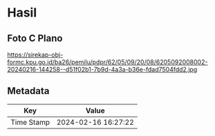 # Hasil

## Foto C Plano

https://sirekap-obj-formc.kpu.go.id/ba26/pemilu/pdpr/62/05/09/20/08/6205092008002-20240216-144258--d51f02b1-7b9d-4a3a-b36e-fdad7504fdd2.jpg


## Metadata

| Key        | Value               |
| ---------- | ------------------- |
| Time Stamp | 2024-02-16 16:27:22 |



